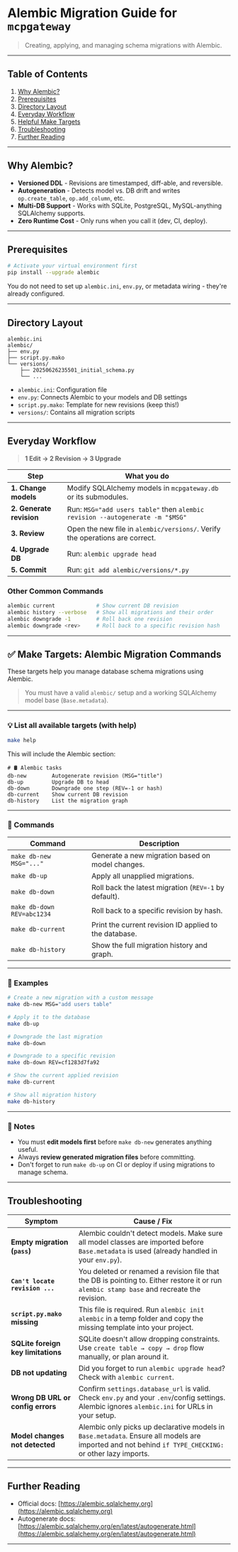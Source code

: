 # Alembic Migration Guide for `mcpgateway`

> Creating, applying, and managing schema migrations with Alembic.

---

## Table of Contents

1. [Why Alembic?](#why-alembic)
2. [Prerequisites](#prerequisites)
3. [Directory Layout](#directory-layout)
4. [Everyday Workflow](#everyday-workflow)
5. [Helpful Make Targets](#helpful-make-targets)
6. [Troubleshooting](#troubleshooting)
7. [Further Reading](#further-reading)

---

## Why Alembic?

- **Versioned DDL** - Revisions are timestamped, diff-able, and reversible.
- **Autogeneration** - Detects model vs. DB drift and writes `op.create_table`, `op.add_column`, etc.
- **Multi-DB Support** - Works with SQLite, PostgreSQL, MySQL-anything SQLAlchemy supports.
- **Zero Runtime Cost** - Only runs when you call it (dev, CI, deploy).

---

## Prerequisites

```bash
# Activate your virtual environment first
pip install --upgrade alembic
```

You do not need to set up `alembic.ini`, `env.py`, or metadata wiring - they're already configured.

---

## Directory Layout

```
alembic.ini
alembic/
├── env.py
├── script.py.mako
└── versions/
    ├── 20250626235501_initial_schema.py
    └── ...
```

* `alembic.ini`: Configuration file
* `env.py`: Connects Alembic to your models and DB settings
* `script.py.mako`: Template for new revisions (keep this!)
* `versions/`: Contains all migration scripts

---

## Everyday Workflow

> **1 Edit → 2 Revision → 3 Upgrade**

| Step                     | What you do                                                                   |
| ------------------------ | ----------------------------------------------------------------------------- |
| **1. Change models**     | Modify SQLAlchemy models in `mcpgateway.db` or its submodules.                |
| **2. Generate revision** | Run: `MSG="add users table"` then `alembic revision --autogenerate -m "$MSG"` |
| **3. Review**            | Open the new file in `alembic/versions/`. Verify the operations are correct.  |
| **4. Upgrade DB**        | Run: `alembic upgrade head`                                                   |
| **5. Commit**            | Run: `git add alembic/versions/*.py`                                          |

### Other Common Commands

```bash
alembic current             # Show current DB revision
alembic history --verbose   # Show all migrations and their order
alembic downgrade -1        # Roll back one revision
alembic downgrade <rev>     # Roll back to a specific revision hash
```

---

## ✅ Make Targets: Alembic Migration Commands

These targets help you manage database schema migrations using Alembic.

> You must have a valid `alembic/` setup and a working SQLAlchemy model base (`Base.metadata`).

---

### 💡 List all available targets (with help)

```bash
make help
```

This will include the Alembic section:

```
# 🛢️ Alembic tasks
db-new        Autogenerate revision (MSG="title")
db-up         Upgrade DB to head
db-down       Downgrade one step (REV=-1 or hash)
db-current    Show current DB revision
db-history    List the migration graph
```

---

### 🔨 Commands

| Command                    | Description                                            |
| -------------------------- | ------------------------------------------------------ |
| `make db-new MSG="..."`    | Generate a new migration based on model changes.       |
| `make db-up`               | Apply all unapplied migrations.                        |
| `make db-down`             | Roll back the latest migration (`REV=-1` by default).  |
| `make db-down REV=abc1234` | Roll back to a specific revision by hash.              |
| `make db-current`          | Print the current revision ID applied to the database. |
| `make db-history`          | Show the full migration history and graph.             |

---

### 📌 Examples

```bash
# Create a new migration with a custom message
make db-new MSG="add users table"

# Apply it to the database
make db-up

# Downgrade the last migration
make db-down

# Downgrade to a specific revision
make db-down REV=cf1283d7fa92

# Show the current applied revision
make db-current

# Show all migration history
make db-history
```

---

### 🛑 Notes

* You must **edit models first** before `make db-new` generates anything useful.
* Always **review generated migration files** before committing.
* Don't forget to run `make db-up` on CI or deploy if using migrations to manage schema.

---

## Troubleshooting

| Symptom                            | Cause / Fix                                                                                                                                           |
| ---------------------------------- | ----------------------------------------------------------------------------------------------------------------------------------------------------- |
| **Empty migration (`pass`)**       | Alembic couldn't detect models. Make sure all model classes are imported before `Base.metadata` is used (already handled in your `env.py`).           |
| **`Can't locate revision ...`**    | You deleted or renamed a revision file that the DB is pointing to. Either restore it or run `alembic stamp base` and recreate the revision.           |
| **`script.py.mako` missing**       | This file is required. Run `alembic init alembic` in a temp folder and copy the missing template into your project.                                   |
| **SQLite foreign key limitations** | SQLite doesn't allow dropping constraints. Use `create table → copy → drop` flow manually, or plan around it.                                         |
| **DB not updating**                | Did you forget to run `alembic upgrade head`? Check with `alembic current`.                                                                           |
| **Wrong DB URL or config errors**  | Confirm `settings.database_url` is valid. Check `env.py` and your `.env`/config settings. Alembic ignores `alembic.ini` for URLs in your setup.       |
| **Model changes not detected**     | Alembic only picks up declarative models in `Base.metadata`. Ensure all models are imported and not behind `if TYPE_CHECKING:` or other lazy imports. |

---

## Further Reading

* Official docs: [https://alembic.sqlalchemy.org](https://alembic.sqlalchemy.org)
* Autogenerate docs: [https://alembic.sqlalchemy.org/en/latest/autogenerate.html](https://alembic.sqlalchemy.org/en/latest/autogenerate.html)

---
